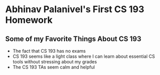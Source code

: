 # Abhinav Palanivel's First CS 193 Homework 

## Some of my Favorite Things About CS 193
- The fact that CS 193 has no exams
- CS 193 seems like a light class where I can learn about essential CS tools without stressing about my grades
- The CS 193 TAs seem calm and helpful
